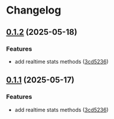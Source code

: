 # Changelog

## [0.1.2](https://github.com/k0va1/taboola_api/compare/v0.1.1...v0.1.2) (2025-05-18)


### Features

* add realtime stats methods ([3cd5236](https://github.com/k0va1/taboola_api/commit/3cd5236dcb4f9e93f84d81380952db4dae65c25b))

## [0.1.1](https://github.com/k0va1/taboola_api/compare/taboola_api-v0.1.0...taboola_api/v0.1.1) (2025-05-17)


### Features

* add realtime stats methods ([3cd5236](https://github.com/k0va1/taboola_api/commit/3cd5236dcb4f9e93f84d81380952db4dae65c25b))
